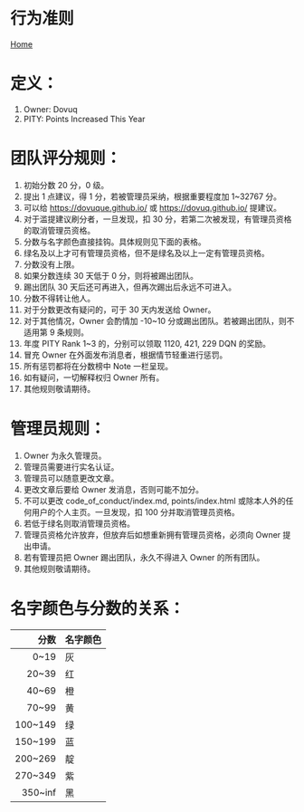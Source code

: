 # 行为准则

[Home](https://dovuque.github.io/)

# 定义：

1. Owner: Dovuq
2. PITY: Points Increased This Year

# 团队评分规则：

1. 初始分数 20 分，0 级。
2. 提出 1 点建议，得 1 分，若被管理员采纳，根据重要程度加 1~32767 分。
3. 可以给 https://dovuque.github.io/ 或 https://dovuq.github.io/ 提建议。
4. 对于滥提建议刷分者，一旦发现，扣 30 分，若第二次被发现，有管理员资格的取消管理员资格。
5. 分数与名字颜色直接挂钩。具体规则见下面的表格。
6. 绿名及以上才可有管理员资格，但不是绿名及以上一定有管理员资格。
7. 分数没有上限。
8. 如果分数连续 30 天低于 0 分，则将被踢出团队。
9. 踢出团队 30 天后还可再进入，但再次踢出后永远不可进入。
10. 分数不得转让他人。
11. 对于分数更改有疑问的，可于 30 天内发送给 Owner。
12. 对于其他情况，Owner 会酌情加 -10~10 分或踢出团队。若被踢出团队，则不适用第 9 条规则。
13. 年度 PITY Rank 1~3 的，分别可以领取 1120, 421, 229 DQN 的奖励。
14. 冒充 Owner 在外面发布消息者，根据情节轻重进行惩罚。
15. 所有惩罚都将在分数榜中 Note 一栏呈现。
16. 如有疑问，一切解释权归 Owner 所有。
17. 其他规则敬请期待。 

# 管理员规则：

1. Owner 为永久管理员。
2. 管理员需要进行实名认证。
3. 管理员可以随意更改文章。
4. 更改文章后要给 Owner 发消息，否则可能不加分。
5. 不可以更改 code_of_conduct/index.md, points/index.html 或除本人外的任何用户的个人主页。一旦发现，扣 100 分并取消管理员资格。
6. 若低于绿名则取消管理员资格。
7. 管理员资格允许放弃，但放弃后如想重新拥有管理员资格，必须向 Owner 提出申请。
8. 若有管理员把 Owner 踢出团队，永久不得进入 Owner 的所有团队。
9. 其他规则敬请期待。

# 名字颜色与分数的关系：

|分数|名字颜色|
|--:|:--|
|0~19|灰|
|20~39|红|
|40~69|橙|
|70~99|黄|
|100~149|绿|
|150~199|蓝|
|200~269|靛|
|270~349|紫|
|350~inf|黑|

